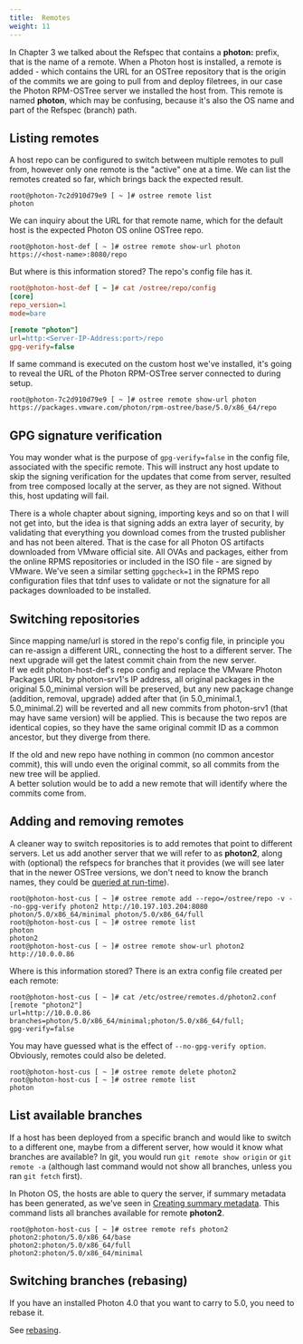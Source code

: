 ```yaml
---
title:  Remotes
weight: 11
---
```


In Chapter 3 we talked about the Refspec that contains a **photon:** prefix, that is the name of a remote. When a Photon host is installed, a remote is added - which contains the URL for an OSTree repository that is the origin of the commits we are going to pull from and deploy filetrees, in our case the Photon RPM-OSTree server we installed the host from. This remote is named **photon**, which may be confusing, because it's also the OS name and part of the Refspec (branch) path.

## Listing remotes

A host repo can be configured to switch between multiple remotes to pull from, however only one remote is the "active" one at a time. We can list the remotes created so far, which brings back the expected result.

```console
root@photon-7c2d910d79e9 [ ~ ]# ostree remote list
photon
```

We can inquiry about the URL for that remote name, which for the default host is the expected Photon OS online OSTree repo.

```console
root@photon-host-def [ ~ ]# ostree remote show-url photon
https://<host-name>:8080/repo
```

But where is this information stored? The repo's config file has it.

```ini
root@photon-host-def [ ~ ]# cat /ostree/repo/config 
[core]
repo_version=1
mode=bare

[remote "photon"]
url=http:<Server-IP-Address:port>/repo
gpg-verify=false
```

If same command is executed on the custom host we've installed, it's going to reveal the URL of the Photon RPM-OSTree server connected to during setup.

```console
root@photon-7c2d910d79e9 [ ~ ]# ostree remote show-url photon
https://packages.vmware.com/photon/rpm-ostree/base/5.0/x86_64/repo
```

## GPG signature verification

You may wonder what is the purpose of `gpg-verify=false` in the config file, associated with the specific remote. This will instruct any host update to skip the signing verification for the updates that come from server, resulted from tree composed locally at the server, as they are not signed. Without this, host updating will fail.  

There is a whole chapter about signing, importing keys and so on that I will not get into, but the idea is that signing adds an extra layer of security, by validating that everything you download comes from the trusted publisher and has not been altered. That is the case for all Photon OS artifacts downloaded from VMware official site. All OVAs and packages, either from the online RPMS repositories or included in the ISO file - are signed by VMware. We've seen a similar setting `gpgcheck=1` in the RPMS repo configuration files that tdnf uses to validate or not the signature for all packages downloaded to be installed.


## Switching repositories

Since mapping name/url is stored in the repo's config file, in principle you can re-assign a different URL, connecting the host to a different server. The next upgrade will get the latest commit chain from the new server.   
If we edit photon-host-def's repo config and replace the VMware Photon Packages URL by photon-srv1's IP address, all original packages in the original 5.0_minimal version will be preserved, but any new package change (addition, removal, upgrade) added after that (in 5.0_minimal.1, 5.0_minimal.2) will be reverted and all new commits from photon-srv1 (that may have same version) will be applied. This is because the two repos are identical copies, so they have the same original commit ID as a common ancestor, but they diverge from there.  
  
If the old and new repo have nothing in common (no common ancestor commit), this will undo even the original commit, so all commits from the new tree will be applied.  
A better solution would be to add a new remote that will identify where the commits come from.

## Adding and removing remotes

A cleaner way to switch repositories is to add remotes that point to different servers. Let us add another server that we will refer to as **photon2**, along with (optional) the refspecs for branches that it provides (we will see later that in the newer OSTree versions, we don't need to know the branch names, they could be [queried at run-time](#list-available-branches)). 

```console
root@photon-host-cus [ ~ ]# ostree remote add --repo=/ostree/repo -v --no-gpg-verify photon2 http://10.197.103.204:8080 photon/5.0/x86_64/minimal photon/5.0/x86_64/full
root@photon-host-cus [ ~ ]# ostree remote list
photon
photon2
root@photon-host-cus [ ~ ]# ostree remote show-url photon2
http://10.0.0.86
```

Where is this information stored? There is an extra config file created per each remote:

```console
root@photon-host-cus [ ~ ]# cat /etc/ostree/remotes.d/photon2.conf 
[remote "photon2"]
url=http://10.0.0.86
branches=photon/5.0/x86_64/minimal;photon/5.0/x86_64/full;
gpg-verify=false
```

You may have guessed what is the effect of `--no-gpg-verify option`.  
Obviously, remotes could also be deleted.

```console
root@photon-host-cus [ ~ ]# ostree remote delete photon2
root@photon-host-cus [ ~ ]# ostree remote list
photon
```

## List available branches

If a host has been deployed from a specific branch and would like to switch to a different one, maybe from a different server, how would it know what branches are available? In git, you would run ```git remote show origin``` or ```git remote -a``` (although last command would not show all branches, unless you ran ```git fetch``` first).  

In Photon OS, the hosts are able to query the server, if summary metadata has been generated, as we've seen in [Creating summary metadata](../../../../administration-guide/photon-rpm-ostree/file-oriented-server-operations/#creating-summary-metadata).  This command lists all branches available for remote **photon2**.

```console
root@photon-host-cus [ ~ ]# ostree remote refs photon2 
photon2:photon/5.0/x86_64/base
photon2:photon/5.0/x86_64/full
photon2:photon/5.0/x86_64/minimal
```

## Switching branches (rebasing)

If you have an installed Photon 4.0 that you want to carry to 5.0, you need to rebase it.

See [rebasing](../../../../administration-guide/photon-rpm-ostree/install-or-rebase-to-photon-os-4/).
